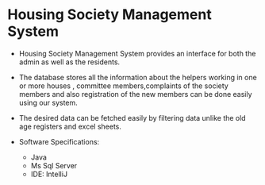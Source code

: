 # Housing Society Management System
* Housing Society Management System provides an interface for both the admin as well as the residents. 
* The database stores all the information about the helpers working in one or more houses , committee members,complaints of the society members and also registration of
the new members can be done easily using our system. 
* The desired data can be fetched easily by filtering data unlike the old age registers and excel sheets.

* Software Specifications:
  * Java
   * Ms Sql Server
   * IDE: IntelliJ
